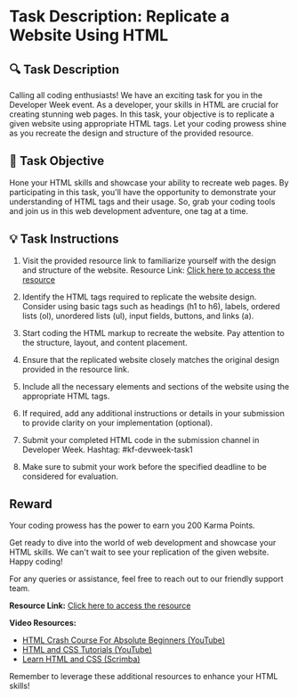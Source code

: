 # Task Description: Replicate a Website Using HTML

## 🔍 Task Description
Calling all coding enthusiasts! We have an exciting task for you in the Developer Week event. As a developer, your skills in HTML are crucial for creating stunning web pages. In this task, your objective is to replicate a given website using appropriate HTML tags. Let your coding prowess shine as you recreate the design and structure of the provided resource.

## 🎯 Task Objective
Hone your HTML skills and showcase your ability to recreate web pages. By participating in this task, you'll have the opportunity to demonstrate your understanding of HTML tags and their usage. So, grab your coding tools and join us in this web development adventure, one tag at a time.

## 💡 Task Instructions

1. Visit the provided resource link to familiarize yourself with the design and structure of the website.
   Resource Link: [Click here to access the resource](https://developer.mozilla.org/en-US/docs/Learn/HTML/Introduction_to_HTML)

2. Identify the HTML tags required to replicate the website design. Consider using basic tags such as headings (h1 to h6), labels, ordered lists (ol), unordered lists (ul), input fields, buttons, and links (a).

3. Start coding the HTML markup to recreate the website. Pay attention to the structure, layout, and content placement.

4. Ensure that the replicated website closely matches the original design provided in the resource link.

5. Include all the necessary elements and sections of the website using the appropriate HTML tags.

6. If required, add any additional instructions or details in your submission to provide clarity on your implementation (optional).

7. Submit your completed HTML code in the submission channel in Developer Week.
   Hashtag: #kf-devweek-task1

8. Make sure to submit your work before the specified deadline to be considered for evaluation.

## Reward
Your coding prowess has the power to earn you 200 Karma Points.

Get ready to dive into the world of web development and showcase your HTML skills. We can't wait to see your replication of the given website. Happy coding!

For any queries or assistance, feel free to reach out to our friendly support team.

**Resource Link:** [Click here to access the resource](https://developer.mozilla.org/en-US/docs/Learn/HTML/Introduction_to_HTML)

**Video Resources:**
- [HTML Crash Course For Absolute Beginners (YouTube)](https://www.youtube.com/playlist?list=PLY-ecO2csVHfRMEmW_ltccnJcMtSGUKSk)
- [HTML and CSS Tutorials (YouTube)](https://www.youtube.com/playlist?list=PLqYFXd9GTRVWU_DqZo4D1r59ng46WdvL4)
- [Learn HTML and CSS (Scrimba)](https://scrimba.com/learn/htmlandcss)

Remember to leverage these additional resources to enhance your HTML skills!
